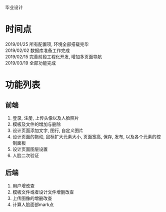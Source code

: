 毕业设计

# 时间点

2019/01/25 所有配置项, 环境全部搭载完毕<br/>
2019/02/02 数据库准备工作完成<br/>
2019/02/15 完善前段工程化开发, 增加多页面导航<br/>
2019/03/19 全部功能完成<br/>

# 功能列表

## 前端

1. 登录, 注册, 上传头像以及人脸照片
2. 模板及文件的增加与删除
3. 设计页面添加文字, 图行, 自定义图片
4. 设计页面的拖动, 鼠标扩大元素大小, 页面宽高, 保存, 发布, 以及各个元素的控制面板
5. 设计页面图层设置
6. 人脸二次验证


## 后端

1. 用户增改查
2. 模板文件或者设计文件增删改查
3. 上传图像的增删改查
4. 计算人脸面部mark点
